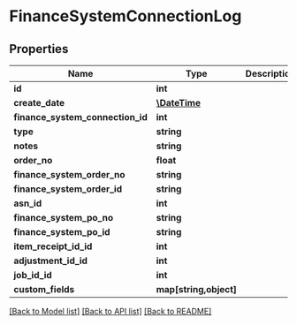 # FinanceSystemConnectionLog

## Properties
Name | Type | Description | Notes
------------ | ------------- | ------------- | -------------
**id** | **int** |  | [optional] 
**create_date** | [**\DateTime**](\DateTime.md) |  | [optional] 
**finance_system_connection_id** | **int** |  | [optional] 
**type** | **string** |  | [optional] 
**notes** | **string** |  | [optional] 
**order_no** | **float** |  | [optional] 
**finance_system_order_no** | **string** |  | [optional] 
**finance_system_order_id** | **string** |  | [optional] 
**asn_id** | **int** |  | [optional] 
**finance_system_po_no** | **string** |  | [optional] 
**finance_system_po_id** | **string** |  | [optional] 
**item_receipt_id_id** | **int** |  | [optional] 
**adjustment_id_id** | **int** |  | [optional] 
**job_id_id** | **int** |  | [optional] 
**custom_fields** | **map[string,object]** |  | [optional] 

[[Back to Model list]](../README.md#documentation-for-models) [[Back to API list]](../README.md#documentation-for-api-endpoints) [[Back to README]](../README.md)


